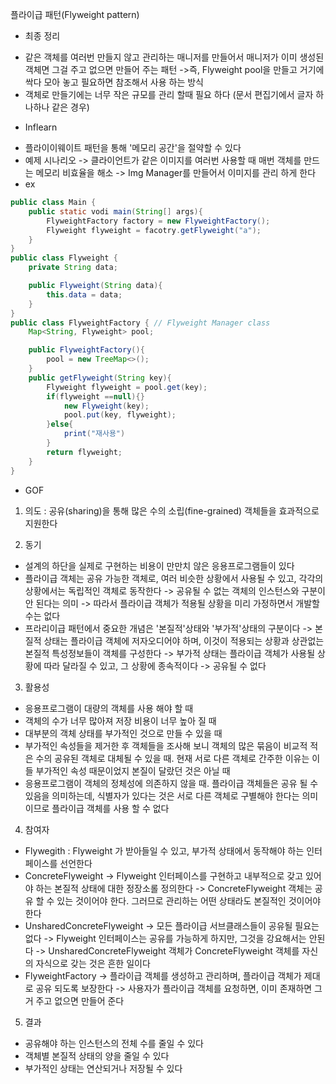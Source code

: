 플라이급 패턴(Flyweight pattern)
* 최종 정리
- 같은 객체를 여러번 만들지 않고 관리하는 매니저를 만들어서 매니저가 이미 생성된 객체면 그걸 주고 없으면 만들어 주는 패턴 
    ->즉, Flyweight pool을 만들고 거기에 싹다 모아 놓고 필요하면 참조해서 사용 하는 방식
- 객체로 만들기에는 너무 작은 규모를 관리 할때 필요 하다 (문서 편집기에서 글자 하나하나 같은 경우)

* Inflearn
- 플라이이웨이트 패턴을 통해 '메모리 공간'을 절약할 수 있다
- 예제 시나리오
    -> 클라이언트가 같은 이미지를 여러번 사용할 때 매번 객체를 만드는 메모리 비효율을 해소
    -> Img Manager를 만들어서 이미지를 관리 하게 한다
- ex
```java
public class Main {
    public static vodi main(String[] args){
        FlyweightFactory factory = new FlyweightFactory();
        Flyweight flyweight = facotry.getFlyweight("a");
    }
}
public class Flyweight {
    private String data;

    public Flyweight(String data){
        this.data = data;
    }
}
public class FlyweightFactory { // Flyweight Manager class
    Map<String, Flyweight> pool;

    public FlyweightFactory(){
        pool = new TreeMap<>();
    }
    public getFlyweight(String key){
        Flyweight flyweight = pool.get(key);
        if(flyweight ==null){}
            new Flyweight(key);
            pool.put(key, flyweight);
        }else{
            print("재사용")
        }
        return flyweight;
    }
}
```
* GOF
1. 의도 : 공유(sharing)을 통해 많은 수의 소립(fine-grained) 객체들을 효과적으로 지원한다

2. 동기 
- 설계의 하단을 실제로 구현하는 비용이 만만치 않은 응용프로그램들이 있다 
- 플라이급 객체는 공유 가능한 객체로, 여러 비슷한 상황에서 사용될 수 있고, 각각의 상황에서는 독립적인 객체로 동작한다
    -> 공유될 수 없는 객체의 인스턴스와 구분이 안 된다는 의미
    -> 따라서 플라이급 객체가 적용될 상황을 미리 가정하면서 개발할 수는 없다
- 프라리이급 패턴에서 중요한 개념은 '본질적'상태와 '부가적'상태의 구분이다
    -> 본질적 상태는 플라이급 객체에 저자오디어야 하며, 이것이 적용되는 상황과 상관없는 본질적 특성정보들이 객체를 구성한다
    -> 부가적 상태는 플라이급 객체가 사용될 상황에 따라 달라질 수 있고, 그 상황에 종속적이다 -> 공유될 수 없다

3. 활용성
- 응용프로그램이 대량의 객체를 사용 해야 할 때
- 객체의 수가 너무 많아져 저장 비용이 너무 높아 질 때
- 대부분의 객체 상태를 부가적인 것으로 만들 수 있을 때
- 부가적인 속성들을 제거한 후 객체들을 조사해 보니 객체의 많은 묶음이 비교적 적은 수의 공유된 객체로 대체될 수 있을 때.
  현재 서로 다른 객체로 간주한 이유는 이들 부가적인 속성 때문이었지 본질이 달랐던 것은 아닐 때
- 응용프로그램이 객체의 정체성에 의존하지 않을 때. 플라이급 객체들은 공유 될 수 있음을 의미하는데, 식별자가 있다는 것은 서로 다른
  객체로 구별해야 한다는 의미이므로 플라이급 객체를 사용 할 수 없다

4. 참여자
- Flywegith : Flyweight 가 받아들일 수 있고, 부가적 상태에서 동작해야 하는 인터페이스를 선언한다
- ConcreteFlyweight 
    -> Flyweight 인터페이스를 구현하고 내부적으로 갖고 있어야 하는 본질적 상태에 대한 정장소롤 정의한다
    -> ConcreteFlyweight 객체는 공유 할 수 있는 것이어야 한다. 그러므로 관리하는 어떤 상태라도 본질적인 것이어야 한다
- UnsharedConcreteFlyweight 
    -> 모든 플라이급 서브클래스들이 공유될 필요는 없다
    -> Flyweight 인터페이스는 공유를 가능하게 하지만, 그것을 강요해서는 안된다
    -> UnsharedConcreteFlyweight 객체가 ConcreteFlyweight 객체를 자신의 자식으로 갖는 것은 흔한 일이다
- FlyweightFactory
    -> 플라이급 객체를 생성하고 관리하며, 플라이급 객체가 제대로 공유 되도록 보장한다
    -> 사용자가 플라이급 객체를 요청하면, 이미 존재하면 그거 주고 없으면 만들어 준다

5. 결과
- 공유해야 하는 인스턴스의 전체 수를 줄일 수 있다
- 객체별 본질적 상태의 양을 줄일 수 있다
- 부가적인 상태는 연산되거나 저장될 수 있다